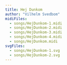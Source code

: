 ```yaml
---
title: Hej Dunkom
author: "Vilhelm Svedbom"
midiFiles:
  - songs/HejDunkom-1.midi
  - songs/HejDunkom-2.midi
  - songs/HejDunkom-3.midi
  - songs/HejDunkom-4.midi
  - songs/HejDunkom.midi
svgFiles:
  - songs/HejDunkom-1.svg
  - songs/HejDunkom-2.svg
---
```

